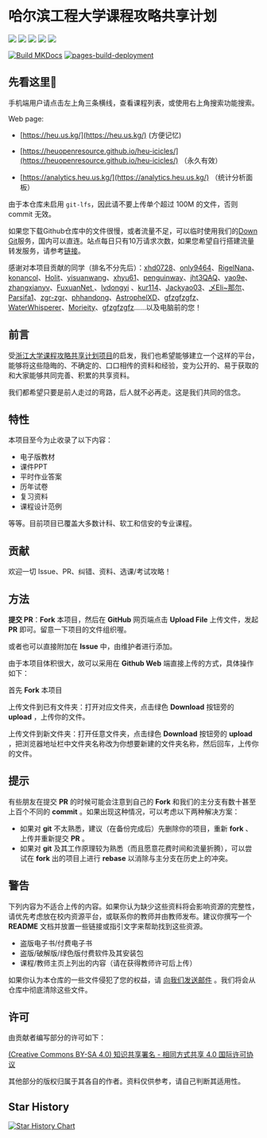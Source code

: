 # 哈尔滨工程大学课程攻略共享计划

[![](https://img.shields.io/github/watchers/HEUOpenResource/heu-icicles.svg?style=flat)](https://github.com/HEUOpenResource/heu-icicles/watchers)
[![](https://img.shields.io/github/stars/HEUOpenResource/heu-icicles.svg?style=flat)](https://github.com/HEUOpenResource/heu-icicles/stargazers)
[![](https://img.shields.io/github/forks/HEUOpenResource/heu-icicles.svg?style=flat)](https://github.com/HEUOpenResource/heu-icicles/network/members)
[![](https://img.shields.io/github/issues-pr-closed-raw/HEUOpenResource/heu-icicles.svg?style=flat)](https://github.com/HEUOpenResource/heu-icicles/issues)
![](https://img.shields.io/github/repo-size/HEUOpenResource/heu-icicles.svg?style=flat)

[![Build MKDocs](https://github.com/HEUOpenResource/mkdocs-build/actions/workflows/mkdocs_builder.yaml/badge.svg)](https://github.com/HEUOpenResource/mkdocs-build/actions/workflows/mkdocs_builder.yaml)
[![pages-build-deployment](https://github.com/HEUOpenResource/heu-icicles/actions/workflows/pages/pages-build-deployment/badge.svg)](https://github.com/HEUOpenResource/heu-icicles/actions/workflows/pages/pages-build-deployment)

## 先看这里👋

手机端用户请点击左上角三条横线，查看课程列表，或使用右上角搜索功能搜索。

Web page: 

- [https://heu.us.kg/](https://heu.us.kg/) (方便记忆)
  
- [https://heuopenresource.github.io/heu-icicles/](https://heuopenresource.github.io/heu-icicles/) （永久有效）

- [https://analytics.heu.us.kg/](https://analytics.heu.us.kg/) （统计分析面板）

由于本仓库未启用 `git-lfs`，因此请不要上传单个超过 100M 的文件，否则 commit 无效。

如果您下载Github仓库中的文件很慢，或者流量不足，可以临时使用我们的[Down Git](https://ghproxy.kokomi0728.eu.org/)服务，国内可以直连。站点每日只有10万请求次数，如果您希望自行搭建流量转发服务，请参考[链接](https://blog.godgy.xyz/dmroom/otherv/260/)。

感谢对本项目贡献的同学（排名不分先后）：[xhd0728](https://github.com/xhd0728)、[only9464](https://github.com/only9464)、[RigelNana](https://github.com/RigelNana)、[konancol](https://github.com/konancol)、[Holit](https://github.com/Holit)、[yisuanwang](https://github.com/yisuanwang)、[xhyu61](https://github.com/xhyu61)、[penguinway](https://github.com/penguinway)、[jht3QAQ](https://github.com/jht3QAQ)、[yao9e](https://github.com/yao9e)、[zhangxianyv](https://github.com/zhangxianyv)、[FuxuanNet
](https://github.com/FuxuanNet
)、[lvdongyi](https://github.com/lvdongyi) 、[kur114](https://github.com/kur114)、[Jackyao03](https://github.com/Jackyao03)、[乄Eli~那尔](https://www.douyin.com/user/MS4wLjABAAAAXWFCuwRir7K5VAZUNMM4iiSt15P5JE8Yu_lKxlokD6s)、[Parsifa1](https://github.com/Parsifa1)、[zgr-zgr](https://github.com/zgr-zgr)、[phhandong](https://github.com/phhandong)、[AstrophelXD](https://github.com/AstrophelXD)、[gfzgfzgfz](https://github.com/gfzgfzgfz)、[WaterWhisperer](https://github.com/WaterWhisperer)、[Morieity](https://github.com/Morieity)、[gfzgfzgfz](https://github.com/gfzgfzgfz)……以及电脑前的您！

## 前言

受[浙江大学课程攻略共享计划项目](https://github.com/QSCTech/zju-icicles)的启发，我们也希望能够建立一个这样的平台，能够将这些隐晦的、不确定的、口口相传的资料和经验，变为公开的、易于获取的和大家能够共同完善、积累的共享资料。

我们都希望只要是前人走过的弯路，后人就不必再走。这是我们共同的信念。

## 特性

本项目至今为止收录了以下内容：

- 电子版教材
- 课件PPT
- 平时作业答案
- 历年试卷
- 复习资料
- 课程设计范例

等等。目前项目已覆盖大多数计科、软工和信安的专业课程。

## 贡献

欢迎一切 Issue、PR、纠错、资料、选课/考试攻略！

## 方法

**提交 PR**：**Fork** 本项目，然后在 **GitHub** 网页端点击 **Upload File** 上传文件，发起 **PR** 即可。留意一下项目的文件组织喔。

或者也可以直接附加在 **Issue** 中，由维护者进行添加。

由于本项目体积很大，故可以采用在 **Github Web** 端直接上传的方式，具体操作如下：

首先 **Fork** 本项目

上传文件到已有文件夹：打开对应文件夹，点击绿色 **Download** 按钮旁的 **upload** ，上传你的文件。

上传文件到新文件夹：打开任意文件夹，点击绿色 **Download** 按钮旁的 **upload** ，把浏览器地址栏中文件夹名称改为你想要新建的文件夹名称，然后回车，上传你的文件。

## 提示

有些朋友在提交 **PR** 的时候可能会注意到自己的 **Fork** 和我们的主分支有数十甚至上百个不同的 **commit** 。如果出现这种情况，可以考虑以下两种解决方案：

- 如果对 **git** 不太熟悉，建议（在备份完成后）先删除你的项目，重新 **fork** 、上传并重新提交 **PR** 。
- 如果对 **git** 及其工作原理较为熟悉（而且愿意花费时间和流量折腾），可以尝试在 **fork** 出的项目上进行 **rebase** 以消除与主分支在历史上的冲突。

## 警告

下列内容为不适合上传的内容。如果你认为缺少这些资料将会影响资源的完整性，请优先考虑放在校内资源平台，或联系你的教师并由教师发布。建议你撰写一个 **README** 文档并放置一些链接或指引文字来帮助找到这些资源。

- 盗版电子书/付费电子书
- 盗版/破解版/绿色版付费软件及其安装包
- 课程/教师主页上列出的内容（请在获得教师许可后上传）

如果你认为本仓库的一些文件侵犯了您的权益，请 [向我们发送邮件](mailto://heu-icicles@xinhaidong.top) 。我们将会从仓库中彻底清除这些文件。

## 许可

由贡献者编写部分的许可如下：

[(Creative Commons BY-SA 4.0) 知识共享署名 - 相同方式共享 4.0 国际许可协议](https://creativecommons.org/licenses/by-nc-sa/4.0/deed.zh)

其他部分的版权归属于其各自的作者。资料仅供参考，请自己判断其适用性。

## Star History

[![Star History Chart](https://api.star-history.com/svg?repos=HEUOpenResource/heu-icicles&type=Date)](https://star-history.com/#HEUOpenResource/heu-icicles&Date)
